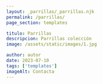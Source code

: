 ```yaml
---
layout: _parrillas/_parrillas.njk
permalink: /parrillas/
page_section: templates

titulo: Parrillas
descripcion: Parrillas colección
image: /assets/static/images/1.jpg

author: autor
date: 2023-07-10
tags: ['templates']
imageAlt: Contacta
---
```

